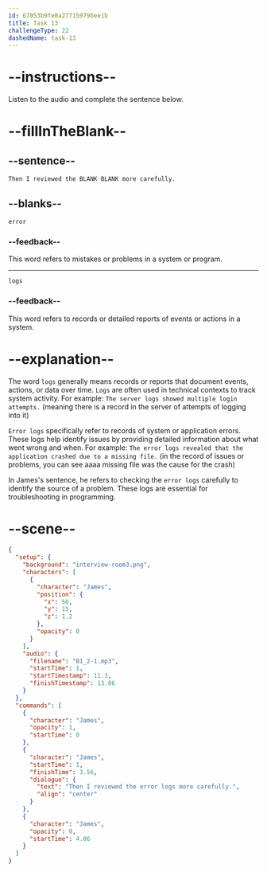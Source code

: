 ```yaml
---
id: 67053b9fe0a27715979bee1b
title: Task 13
challengeType: 22
dashedName: task-13
---
```


<!-- (Audio) James: Then I reviewed the error logs more carefully. -->

# --instructions--

Listen to the audio and complete the sentence below.

# --fillInTheBlank--

## --sentence--

`Then I reviewed the BLANK BLANK more carefully.`

## --blanks--

`error`

### --feedback--

This word refers to mistakes or problems in a system or program.

---

`logs`

### --feedback--

This word refers to records or detailed reports of events or actions in a system.

# --explanation--

The word `logs` generally means records or reports that document events, actions, or data over time. `Logs` are often used in technical contexts to track system activity. For example: `The server logs showed multiple login attempts.` (meaning there is a record in the server of attempts of logging into it) 

`Error logs` specifically refer to records of system or application errors. These logs help identify issues by providing detailed information about what went wrong and when. For example: `The error logs revealed that the application crashed due to a missing file.` (in the record of issues or problems, you can see aaaa missing file was the cause for the crash)

In James's sentence, he refers to checking the `error logs` carefully to identify the source of a problem. These logs are essential for troubleshooting in programming.

# --scene--

```json
{
  "setup": {
    "background": "interview-room3.png",
    "characters": [
      {
        "character": "James",
        "position": {
          "x": 50,
          "y": 15,
          "z": 1.2
        },
        "opacity": 0
      }
    ],
    "audio": {
      "filename": "B1_2-1.mp3",
      "startTime": 1,
      "startTimestamp": 11.3,
      "finishTimestamp": 13.86
    }
  },
  "commands": [
    {
      "character": "James",
      "opacity": 1,
      "startTime": 0
    },
    {
      "character": "James",
      "startTime": 1,
      "finishTime": 3.56,
      "dialogue": {
        "text": "Then I reviewed the error logs more carefully.",
        "align": "center"
      }
    },
    {
      "character": "James",
      "opacity": 0,
      "startTime": 4.06
    }
  ]
}
```
